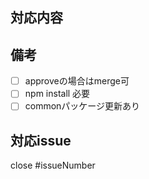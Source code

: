 ## 対応内容

## 備考

- [ ] approveの場合はmerge可
- [ ] npm install 必要
- [ ] commonパッケージ更新あり

## 対応issue

close #issueNumber

